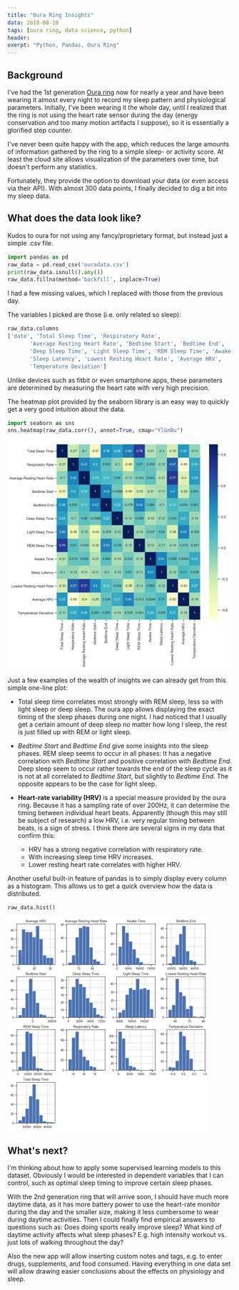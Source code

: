 ```yaml
---
title: "Oura Ring Insights"
data: 2018-08-10
tags: [oura ring, data science, python]
header:
exerpt: "Python, Pandas, Oura Ring"
---
```

## Background
I've had the 1st generation [Oura ring](https://ouraring.com/) now for nearly a year and have been wearing it almost every night to record my sleep pattern and physiological parameters. Initially, I've been wearing it the whole day, until I realized that the ring is not using the heart rate sensor during the day (energy conservation and too many motion artifacts I suppose), so it is essentially a glorified step counter.

I've never been quite happy with the app, which reduces the large amounts of information gathered by the ring to a simple sleep- or activity score. At least the cloud site allows visualization of the parameters over time, but doesn't perform any statistics.

Fortunately, they provide the option to download your data (or even access via their API).
With almost 300 data points, I finally decided to dig a bit into my sleep data.

## What does the data look like?

Kudos to oura for not using any fancy/proprietary format, but instead just a simple .csv file.
```python
import pandas as pd
raw_data = pd.read_csv('ouradata.csv')
print(raw_data.isnull().any())
raw_data.fillna(method='backfill', inplace=True)
```
I had a few missing values, which I replaced with those from the previous day.

The variables I picked are those (i.e. only related so sleep):  
```python
raw_data.columns
['date', 'Total Sleep Time', 'Respiratory Rate',
       'Average Resting Heart Rate', 'Bedtime Start', 'Bedtime End',
       'Deep Sleep Time', 'Light Sleep Time', 'REM Sleep Time', 'Awake Time',
       'Sleep Latency', 'Lowest Resting Heart Rate', 'Average HRV',
       'Temperature Deviation']
```
Unlike devices such as fitbit or even smartphone apps, these parameters are determined by measuring the heart rate with very high precision.

The heatmap plot provided by the seaborn library is an easy way to quickly get a very good intuition about the data.
```python
import seaborn as sns
sns.heatmap(raw_data.corr(), annot=True, cmap="YlGnBu")
```
<img src="/assets/images/oura/matrix.PNG" alt="heatmap" width="600px"/>

Just a few examples of the wealth of insights we can already get from this simple one-line plot:

* Total sleep time correlates most strongly with REM sleep, less so with light sleep or deep sleep. The oura app allows displaying the exact timing of the sleep phases during one night. I had noticed that I usually get a certain amount of deep sleep no matter how long I sleep, the rest is just filled up with REM or light sleep.

* *Bedtime Start* and *Bedtime End* give some insights into the sleep phases. REM sleep seems to occur in all phases: It has a negative correlation with *Bedtime Start* and positive correlation with *Bedtime End*. Deep sleep seem to occur rather towards the end of the sleep cycle as it is not at all correlated to *Bedtime Start*, but slightly to *Bedtime End*. The opposite appears to be the case for light sleep.

* **Heart-rate variability (HRV)** is a special measure provided by the oura ring. Because it has a sampling rate of over 200Hz, it can determine the timing between individual heart beats. Apparently (though this may still be subject of research) a low HRV, i.e. very regular timing between beats, is a sign of stress. I think there are several signs in my data that confirm this:
  * HRV has a strong negative correlation with respiratory rate.
  * With increasing sleep time HRV increases.
  * Lower resting heart rate correlates with higher HRV.



Another useful built-in feature of pandas is to simply display every column as a histogram. This allows us to get a quick overview how the data is distributed.
```python
raw_data.hist()
```
<img src="/assets/images/oura/histogram.PNG" alt="histogram" width="450px"/>

## What's next?

I'm thinking about how to apply some supervised learning models to this dataset. Obviously I would be interested in dependent variables that I can control, such as optimal sleep timing to improve certain sleep phases.

With the 2nd generation ring that will arrive soon, I should have much more daytime data, as it has more battery power to use the heart-rate monitor during the day and the smaller size, making it less cumbersome to wear during daytime activities. Then I could finally find empirical answers to questions such as: Does doing sports really improve sleep? What kind of daytime activity affects what sleep phases? E.g. high intensity workout vs. just lots of walking throughout the day?

Also the new app will allow inserting custom notes and tags, e.g. to enter drugs, supplements, and food consumed. Having everything in one data set will allow drawing easier conclusions about the effects on physiology and sleep.
